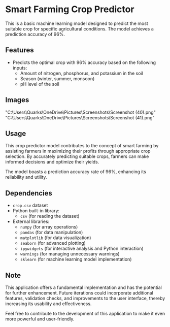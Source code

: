 # Smart Farming Crop Predictor

This is a basic machine learning model designed to predict the most suitable crop for specific agricultural conditions. The model achieves a prediction accuracy of 96%.

## Features

- Predicts the optimal crop with 96% accuracy based on the following inputs:
  - Amount of nitrogen, phosphorus, and potassium in the soil
  - Season (winter, summer, monsoon)
  - pH level of the soil
## Images

"C:\Users\Quarks\OneDrive\Pictures\Screenshots\Screenshot (40).png"
"C:\Users\Quarks\OneDrive\Pictures\Screenshots\Screenshot (41).png"


## Usage

This crop predictor model contributes to the concept of smart farming by assisting farmers in maximizing their profits through appropriate crop selection. By accurately predicting suitable crops, farmers can make informed decisions and optimize their yields.

The model boasts a prediction accuracy rate of 96%, enhancing its reliability and utility.

## Dependencies

- `crop.csv` dataset
- Python built-in library:
  - `csv` (for reading the dataset)
- External libraries:
  - `numpy` (for array operations)
  - `pandas` (for data manipulation)
  - `matplotlib` (for data visualization)
  - `seaborn` (for advanced plotting)
  - `ipywidgets` (for interactive analysis and Python interaction)
  - `warnings` (for managing unnecessary warnings)
  - `sklearn` (for machine learning model implementation)

## Note

This application offers a fundamental implementation and has the potential for further enhancement. Future iterations could incorporate additional features, validation checks, and improvements to the user interface, thereby increasing its usability and effectiveness.

Feel free to contribute to the development of this application to make it even more powerful and user-friendly.
